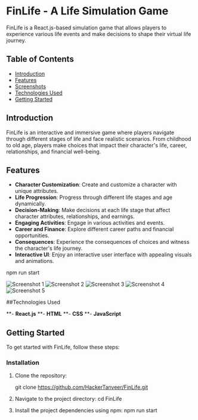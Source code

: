 # FinLife - A Life Simulation Game

FinLife is a React.js-based simulation game that allows players to experience various life events and make decisions to shape their virtual life journey.

## Table of Contents

- [Introduction](#introduction)
- [Features](#features)
- [Screenshots](#screenshots)
- [Technologies Used](#technologies-used)
- [Getting Started](#getting-started)


## Introduction

FinLife is an interactive and immersive game where players navigate through different stages of life and face realistic scenarios. From childhood to old age, players make choices that impact their character's life, career, relationships, and financial well-being.

## Features

- **Character Customization**: Create and customize a character with unique attributes.
- **Life Progression**: Progress through different life stages and age dynamically.
- **Decision-Making**: Make decisions at each life stage that affect character attributes, relationships, and earnings.
- **Engaging Activities**: Engage in various activities and events.
- **Career and Finance**: Explore different career paths and financial opportunities.
- **Consequences**: Experience the consequences of choices and witness the character's life journey.
- **Interactive UI**: Enjoy an interactive user interface with appealing visuals and animations.

npm run start

![Screenshot 1](https://github.com/HackerTanveer/FinLife/assets/146033345/d68d6568-2679-46bf-aece-9199a2f78ce5)
![Screenshot 2](https://github.com/HackerTanveer/FinLife/assets/146033345/762aa49e-9ef2-4a83-9103-38b690bf40ce)
![Screenshot 3](https://github.com/HackerTanveer/FinLife/assets/146033345/dff061fa-50b1-4426-a1a7-cc486dbe9dd0)
![Screenshot 4](https://github.com/HackerTanveer/FinLife/assets/146033345/1122105a-cd40-4321-99d5-f4dc1aaec773)
![Screenshot 5](https://github.com/HackerTanveer/FinLife/assets/146033345/eaf77e2f-3daf-4c5f-b4d7-dd59eb30b5e9)

##Technologies Used

**- **React.js**
**- **HTML**
**- **CSS**
**- **JavaScript**

## Getting Started

To get started with FinLife, follow these steps:

### Installation

1. Clone the repository:

   git clone https://github.com/HackerTanveer/FinLife.git

2. Navigate to the project directory:
   cd FinLife
   
3. Install the project dependencies using npm:
   npm run start

   
